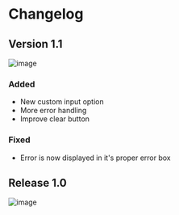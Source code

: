 # Changelog

## Version 1.1

![image](https://user-images.githubusercontent.com/56207146/233877289-b976d271-de47-4e8c-9d6f-cecc7cd8d97a.png)

### Added

- New custom input option
- More error handling
- Improve clear button

### Fixed

- Error is now displayed in it's proper error box

## Release 1.0

![image](https://user-images.githubusercontent.com/56207146/231904931-819fceda-9999-4997-864f-ebce1188f759.png)
